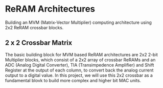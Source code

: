 # ReRAM Architectures

Building an MVM (Matrix-Vector Multiplier) computing architecture using 2x2 ReRAM crossbar blocks.  

## 2 x 2 Crossbar Matrix 

The basic building block for MVM based ReRAM architectures are 2x2 2-bit Multiplier blocks, which consist of a 2x2 array of crossbar ReRAMs and an ADC (Analog Digital Converter), TIA (Transimpedence Amplifier) and Shift Register at the output of each column, to convert back the analog current output to a digital value. In this project, we will use this 2x2 crossbar as a fundamental blovk to build more complex and higher bit MAC units. 